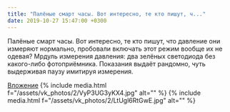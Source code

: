 ```yaml
---
title: "Палёные смарт часы. Вот интересно, те кто пишут, ч..."
date: 2019-10-27 15:47:00 +0300
---
```


Палёные смарт часы. Вот интересно, те кто пишут, что давление они измеряют нормально, пробовали включать этот режим вообще их не одевая? Мрдуль измерения давления: два зелёных светодиода без какого-либо фотоприёмника. Показания выдаёт рандомно, чуть выдерживая паузу имитируя измерения.


[Вложение](https://vk.com/photo41076938_457245819)
{% include media.html f="/assets/vk_photos/2/VyP3UG3yKX4.jpg" alt="" %}
{% include media.html f="/assets/vk_photos/2/LtUgl6RtGwE.jpg" alt="" %}

